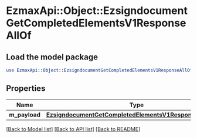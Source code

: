 # EzmaxApi::Object::EzsigndocumentGetCompletedElementsV1ResponseAllOf

## Load the model package
```perl
use EzmaxApi::Object::EzsigndocumentGetCompletedElementsV1ResponseAllOf;
```

## Properties
Name | Type | Description | Notes
------------ | ------------- | ------------- | -------------
**m_payload** | [**EzsigndocumentGetCompletedElementsV1ResponseMPayload**](EzsigndocumentGetCompletedElementsV1ResponseMPayload.md) |  | 

[[Back to Model list]](../README.md#documentation-for-models) [[Back to API list]](../README.md#documentation-for-api-endpoints) [[Back to README]](../README.md)


